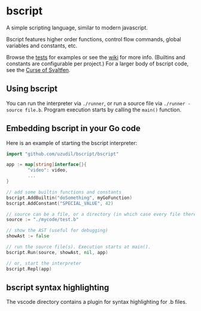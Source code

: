 # bscript
A simple scripting language, similar to modern javascript.

Bscript features higher order functions, control flow commands, global variables and constants, etc. 

Browse the [tests](https://github.com/gabor-lbl/benji4000/tree/master/src/tests) for examples or see the [wiki](https://github.com/uzudil/benji4000/wiki) for more info. (Builtins and constants are configurable per project.) For a larger body of bscript code, see the [Curse of Svaltfen](https://github.com/uzudil/svaltfen).

## Using bscript

You can run the interpreter via `./runner`, or run a source file via `./runner -source file.b`. Program execution starts by calling the `main()` function.

## Embedding bscript in your Go code

Here is an example of starting the bscript interpreter:
```go
import "github.com/uzudil/bscript/bscript"

app := map[string]interface{}{
        "video": video,
        ...
}

// add some builtin functions and constants
bscript.AddBuiltin("doSomething", myGoFunction)
bscript.AddConstant("SPECIAL_VALUE", 42)

// source can be a file, or a directory (in which case every file there is loaded)
source := "./mycode/test.b"

// show the AST (useful for debugging)
showAst := false

// run the source file(s). Execution starts at main().
bscript.Run(source, showAst, nil, app)

// or, start the interpreter
bscript.Repl(app)
```

## bscript syntax highlighting
The vscode directory contains a plugin for syntax highlighting for .b files.


